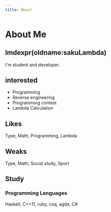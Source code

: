 ```yaml
---
title: About
---
```

# About Me
  
## lmdexpr(oldname:sakuLambda)
I'm student and developer.
  
## interested
-   Programming
-   Reverse engineering
-   Programming contest
-   Lambda Calculation
  
## Likes
Type, Math, Programming, Lambda
  
## Weaks
Type, Math, Social study, Sport
  
## Study
### Programming Languages
Haskell, C++11, ruby, coq, agda, C#

